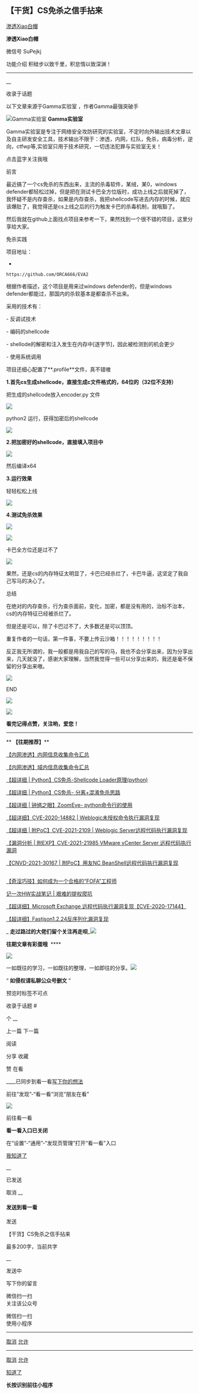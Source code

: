 ##  【干货】CS免杀之信手拈来

[ 渗透Xiao白帽 ](javascript:void\(0\);)

**渗透Xiao白帽** ![]()

微信号 SuPejkj

功能介绍 积硅步以致千里，积怠惰以致深渊！

____

__

收录于话题

以下文章来源于Gamma实验室 ，作者Gamma最强突破手

![Gamma实验室](http://wx.qlogo.cn/mmhead/Q3auHgzwzM71iatS4avvxT8hN3lsIoHkAzYPIbA6PCohAYAqgBlAKEg/0)
**Gamma实验室**

Gamma实验室是专注于网络安全攻防研究的实验室，不定时向外输出技术文章以及自主研发安全工具，技术输出不限于：渗透，内网，红队，免杀，病毒分析，逆向，ctfwp等,实验室只用于技术研究，一切违法犯罪与实验室无关！

  点击蓝字关注我哦

  

前言

最近搞了一个cs免杀的东西出来，主流的杀毒软件，某绒，某0，windows
defender都轻松过掉，但是把在测试卡巴全方位版时，成功上线之后就死掉了，我怀疑不是内存查杀，如果是内存查杀，我把shellcode写进去内存的时候，就应该爆肚了，我觉得还是cs上线之后的行为触发卡巴的杀毒机制，就哦豁了。

然后我就在github上面找点项目来参考一下，果然找到一个很不错的项目，这里分享给大家。

  

  

免杀实践

项目地址：

  * 

    
    
    https://github.com/ORCA666/EVA2

根据作者描述，这个项目是用来过windows defender的，但是windows defender都能过，那国内的杀软基本是都查杀不出来。

采用的技术有：

\- 反调试技术

\- 编码的shellcode

\- shellode的解密和注入发生在内存中[逐字节]，因此被检测到的机会更少

\- 使用系统调用

项目还细心配置了**.profile**文件，真不错嗷

 **1.首先cs生成shellcode，直接生成c文件格式的，64位的（32位不支持）**

把生成的shellcode放入encoder.py 文件

![](https://raw.githubusercontent.com/tuchuang9/tc1/refs/heads/main/public/20210805110534.png)

python2 运行，获得加密后的shellcode

![](https://raw.githubusercontent.com/tuchuang9/tc1/refs/heads/main/public/20210805110536.png)

 **2.把加密好的shellcode，直接填入项目中**  

![](https://raw.githubusercontent.com/tuchuang9/tc1/refs/heads/main/public/20210805110538.png)

  

然后编译x64

 **3.运行效果**

轻轻松松上线

![](https://raw.githubusercontent.com/tuchuang9/tc1/refs/heads/main/public/20210805110539.png)

 **4.测试免杀效果**

![](https://raw.githubusercontent.com/tuchuang9/tc1/refs/heads/main/public/20210805110541.png)

![](https://raw.githubusercontent.com/tuchuang9/tc1/refs/heads/main/public/20210805110542.png)

卡巴全方位还是过不了

![](https://raw.githubusercontent.com/tuchuang9/tc1/refs/heads/main/public/20210805110544.png)

果然，还是cs的内存特征太明显了，卡巴已经杀烂了，卡巴牛逼，这坚定了我自己写马的决心了。

  

  
  
  
  

总结

在绝对的内存查杀，行为查杀面前，变化，加密，都是没有用的，治标不治本，cs的内存特征已经被杀烂了。

但是还是可以，除了卡巴过不了，大多数还是可以顶顶。

重复作者的一句话，第一件事，不要上传云沙箱！！！！！！！！！

反正我无所谓的，我一般都是用我自己的写的马，我也不会分享出来，因为分享出来，几天就没了，感谢大家理解，当然我觉得一些可以分享出来的，我还是毫不保留的分享出来嗷。

  

![](https://raw.githubusercontent.com/tuchuang9/tc1/refs/heads/main/public/20210805110545.png)

END

![](https://raw.githubusercontent.com/tuchuang9/tc1/refs/heads/main/public/20210805110545.png)

  

![](https://raw.githubusercontent.com/tuchuang9/tc1/refs/heads/main/public/20210805110547.png)

  

 **看完记得点赞，关注哟，爱您！**

  

 ** ******

 ** **【往期推荐】****  

[
【内网渗透】内网信息收集命令汇总](http://mp.weixin.qq.com/s?__biz=MzI1NTM4ODIxMw==&mid=2247485796&idx=1&sn=8e78cb0c7779307b1ae4bd1aac47c1f1&chksm=ea37f63edd407f2838e730cd958be213f995b7020ce1c5f96109216d52fa4c86780f3f34c194&scene=21#wechat_redirect)  

[【内网渗透】域内信息收集命令汇总](http://mp.weixin.qq.com/s?__biz=MzI1NTM4ODIxMw==&mid=2247485855&idx=1&sn=3730e1a1e851b299537db7f49050d483&chksm=ea37f6c5dd407fd353d848cbc5da09beee11bc41fb3482cc01d22cbc0bec7032a5e493a6bed7&scene=21#wechat_redirect)

[【超详细 | Python】CS免杀-Shellcode
Loader原理(python)](http://mp.weixin.qq.com/s?__biz=MzI1NTM4ODIxMw==&mid=2247486582&idx=1&sn=572fbe4a921366c009365c4a37f52836&chksm=ea37f32cdd407a3aea2d4c100fdc0a9941b78b3c5d6f46ba6f71e946f2c82b5118bf1829d2dc&scene=21#wechat_redirect)

[【超详细 | Python】CS免杀-
分离+混淆免杀思路](http://mp.weixin.qq.com/s?__biz=MzI1NTM4ODIxMw==&mid=2247486638&idx=1&sn=99ce07c365acec41b6c8da07692ffca9&chksm=ea37f3f4dd407ae28611d23b31c39ff1c8bc79762bfe2535f12d1b9d7a6991777b178a89b308&scene=21#wechat_redirect)  

[【超详细 | 钟馗之眼】ZoomEye-
python命令行的使用](http://mp.weixin.qq.com/s?__biz=MzI1NTM4ODIxMw==&mid=2247488453&idx=1&sn=5828a0e1a2299d3ee0215f0ed4c30bf1&chksm=ea37ec9fdd406589124c67c45487be39ed1033d88c627092cf07f6d4f14ccdb9079b38dba74d&scene=21#wechat_redirect)

[【超详细】CVE-2020-14882 |
Weblogic未授权命令执行漏洞复现](http://mp.weixin.qq.com/s?__biz=MzI1NTM4ODIxMw==&mid=2247485550&idx=1&sn=921b100fd0a7cc183e92a5d3dd07185e&chksm=ea37f734dd407e22cfee57538d53a2d3f2ebb00014c8027d0b7b80591bcf30bc5647bfaf42f8&scene=21#wechat_redirect)

[【超详细 | 附PoC】CVE-2021-2109 | Weblogic
Server远程代码执行漏洞复现](http://mp.weixin.qq.com/s?__biz=MzI1NTM4ODIxMw==&mid=2247486517&idx=1&sn=34d494bd453a9472d2b2ebf42dc7e21b&chksm=ea37f36fdd407a7977b19d7fdd74acd44862517aac91dd51a28b8debe492d54f53b6bee07aa8&scene=21#wechat_redirect)

[【漏洞分析 | 附EXP】CVE-2021-21985 VMware vCenter Server
远程代码执行漏洞](http://mp.weixin.qq.com/s?__biz=MzI1NTM4ODIxMw==&mid=2247487906&idx=1&sn=e35998115108336f8b7c6679e16d1d0a&chksm=ea37eef8dd4067ee13470391ded0f1c8e269f01bcdee4273e9f57ca8924797447f72eb2656b2&scene=21#wechat_redirect)

[【CNVD-2021-30167 | 附PoC】用友NC
BeanShell远程代码执行漏洞复现](http://mp.weixin.qq.com/s?__biz=MzI1NTM4ODIxMw==&mid=2247487897&idx=1&sn=6ab1eb2c83f164ff65084f8ba015ad60&chksm=ea37eec3dd4067d56adcb89a27478f7dbbb83b5077af14e108eca0c82168ae53ce4d1fbffabf&scene=21#wechat_redirect)  

##
[【奇淫巧技】如何成为一个合格的“FOFA”工程师](http://mp.weixin.qq.com/s?__biz=MzI1NTM4ODIxMw==&mid=2247485135&idx=1&sn=f872054b31429e244a6e56385698404a&chksm=ea37f995dd40708367700fc53cca4ce8cb490bc1fe23dd1f167d86c0d2014a0c03005af99b89&scene=21#wechat_redirect)

[记一次HW实战笔记 |
艰难的提权爬坑](http://mp.weixin.qq.com/s?__biz=MzI1NTM4ODIxMw==&mid=2247484991&idx=2&sn=5368b636aed77ce455a1e095c63651e4&chksm=ea37f965dd407073edbf27256c022645fe2c0bf8b57b38a6000e5aeb75733e10815a4028eb03&scene=21#wechat_redirect)

[【超详细】Microsoft Exchange
远程代码执行漏洞复现【CVE-2020-17144】](http://mp.weixin.qq.com/s?__biz=MzI1NTM4ODIxMw==&mid=2247485992&idx=1&sn=18741504243d11833aae7791f1acda25&chksm=ea37f572dd407c64894777bdf77e07bdfbb3ada0639ff3a19e9717e70f96b300ab437a8ed254&scene=21#wechat_redirect)

[【超详细】Fastjson1.2.24反序列化漏洞复现](http://mp.weixin.qq.com/s?__biz=MzI1NTM4ODIxMw==&mid=2247484991&idx=1&sn=1178e571dcb60adb67f00e3837da69a3&chksm=ea37f965dd4070732b9bbfa2fe51a5fe9030e116983a84cd10657aec7a310b01090512439079&scene=21#wechat_redirect)

 _
**走过路过的大佬们留个关注再走呗**_![](https://raw.githubusercontent.com/tuchuang9/tc1/refs/heads/main/public/20210805110548.png)

 **往期文章有彩蛋哦** **![]()** ****  

![](https://raw.githubusercontent.com/tuchuang9/tc1/refs/heads/main/public/20210805110549.png)

一如既往的学习，一如既往的整理，一如即往的分享。![](https://raw.githubusercontent.com/tuchuang9/tc1/refs/heads/main/public/20210805110551.png)  

“ **如侵权请私聊公众号删文** ”

  

预览时标签不可点

收录于话题 #

个 __

上一篇 下一篇

阅读

分享 收藏

赞 在看

____已同步到看一看[写下你的想法](javascript:;)

前往“发现”-“看一看”浏览“朋友在看”

![](//res.wx.qq.com/mmbizwap/zh_CN/htmledition/images/pic/appmsg/pic_like_comment55871f.png)

前往看一看

**看一看入口已关闭**

在“设置”-“通用”-“发现页管理”打开“看一看”入口

[我知道了](javascript:;)

__

已发送

取消 __

####  发送到看一看

发送

【干货】CS免杀之信手拈来

最多200字，当前共字

__

发送中

写下你的留言

微信扫一扫  
关注该公众号

微信扫一扫  
使用小程序

****

[取消](javascript:void\(0\);) [允许](javascript:void\(0\);)

****

[取消](javascript:void\(0\);) [允许](javascript:void\(0\);)

[知道了](javascript:;)

**长按识别前往小程序**

![]()

